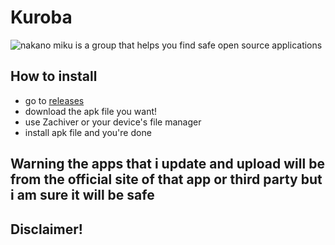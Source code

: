 # Kuroba
![nakano miku](https://raw.githubusercontent.com/kurobassj/ImgKuroba/refs/heads/datafor/98acccda21a1b1c5d555976a526218ab.jpg)
is a group that helps you find safe open source applications

## How to install
- go to [releases](https://github.com/kurobassj/Kuroba/releases)
- download the apk file you want!
- use Zachiver or your device's file manager
- install apk file and you're done

## Warning the apps that i update and upload will be from the official site of that app or third party but i am sure it will be safe

## Disclaimer!
